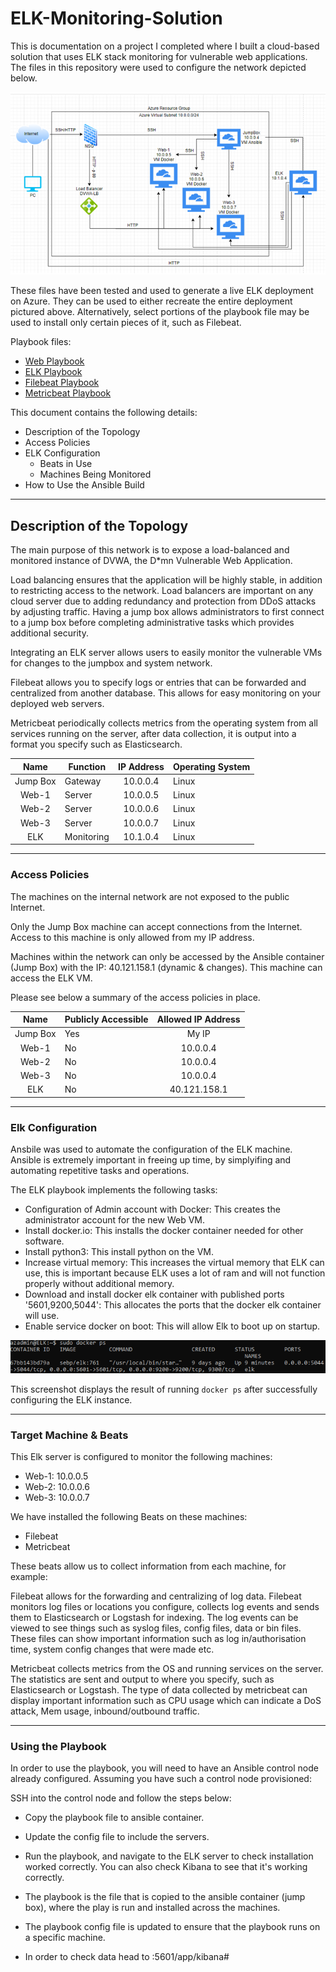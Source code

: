 # ELK-Monitoring-Solution
This is documentation on a project I completed where I built a cloud-based solution that uses ELK stack monitoring for vulnerable web applications.
The files in this repository were used to configure the network depicted below.

![Network Topology](./images/networktopology.PNG)

These files have been tested and used to generate a live ELK deployment on Azure. They can be used to either recreate the entire deployment pictured above. Alternatively, select portions of the playbook file may be used to install only certain pieces of it, such as Filebeat.

Playbook files:
- [Web Playbook](./Ansible/ansible-playbook.yml)
- [ELK Playbook](./Ansible/install-elk.yml)
- [Filebeat Playbook](./Ansible/filebeat-playbook.yml)
- [Metricbeat Playbook](./Ansible/metricbeat-playbook.yml)

This document contains the following details:
- Description of the Topology
- Access Policies
- ELK Configuration
  - Beats in Use
  - Machines Being Monitored
- How to Use the Ansible Build

---  

## Description of the Topology

The main purpose of this network is to expose a load-balanced and monitored instance of DVWA, the D*mn Vulnerable Web Application.

Load balancing ensures that the application will be highly stable, in addition to restricting access to the network.
Load balancers are important on any cloud server due to adding redundancy and protection from DDoS attacks by adjusting traffic. Having a jump box allows administrators to first connect to a jump box before completing administrative tasks which provides additional security.

Integrating an ELK server allows users to easily monitor the vulnerable VMs for changes to the jumpbox and system network.

Filebeat allows you to specify logs or entries that can be forwarded and centralized from another database. This allows for easy monitoring on your deployed web servers.

Metricbeat periodically collects metrics from the operating system from all services running on the server, after data collection, it is output into a format you specify such as Elasticsearch.

|   Name   	| Function   	| IP Address 	| Operating System 	|
|:--------:	|------------	|:----------:	|------------------	|
| Jump Box 	| Gateway    	| 10.0.0.4   	| Linux            	|
| Web-1    	| Server     	| 10.0.0.5   	| Linux            	|
| Web-2    	| Server     	| 10.0.0.6   	| Linux            	|
| Web-3    	| Server     	| 10.0.0.7   	| Linux            	|
| ELK      	| Monitoring 	| 10.1.0.4   	| Linux            	|

---  

### Access Policies

The machines on the internal network are not exposed to the public Internet.

Only the Jump Box machine can accept connections from the Internet. Access to this machine is only allowed from my IP address.

Machines within the network can only be accessed by the Ansible container (Jump Box) with the IP: 40.121.158.1 (dynamic & changes). This machine can access the ELK VM.

Please see below a summary of the access policies in place.

|   Name   	| Publicly Accessible 	| Allowed IP Address 	|
|:--------:	|---------------------	|:------------------:	|
| Jump Box 	| Yes                 	| My IP              	|
| Web-1    	| No                  	| 10.0.0.4           	|
| Web-2    	| No                  	| 10.0.0.4           	|
| Web-3    	| No                  	| 10.0.0.4           	|
| ELK      	| No                  	| 40.121.158.1       	|

---  

### Elk Configuration

Ansbile was used to automate the configuration of the ELK machine. Ansible is extremely important in freeing up time, by simplyifing and automating repetitive tasks and operations.

The ELK playbook implements the following tasks:
- Configuration of Admin account with Docker: This creates the administrator account for the new Web VM.
- Install docker.io: This installs the docker container needed for other software.
- Install python3: This install python on the VM.
- Increase virtual memory: This increases the virtual memory that ELK can use, this is important because ELK uses a lot of ram and will not function properly without additional memory.
- Download and install docker elk container with published ports '5601,9200,5044': This allocates the ports that the docker elk container will use.
- Enable service docker on boot: This will allow Elk to boot up on startup.

![ELK](./images/elk-capture.PNG)

This screenshot displays the result of running `docker ps` after successfully configuring the ELK instance.

---  

### Target Machine & Beats

This Elk server is configured to monitor the following machines:

- Web-1:	 10.0.0.5
- Web-2:	 10.0.0.6
- Web-3:	 10.0.0.7

We have installed the following Beats on these machines:

- Filebeat
- Metricbeat

These beats allow us to collect information from each machine, for example:

Filebeat allows for the forwarding and centralizing of log data. Filebeat monitors log files or locations you configure, collects log events and sends them to Elasticsearch or Logstash for indexing.
The log events can be viewed to see things such as syslog files, config files, data or bin files. These files can show important information such as log in/authorisation time, system config changes that were made etc.

Metricbeat collects metrics from the OS and running services on the server. The statistics are sent and output to where you specify, such as Elasticsearch or Logstash.
The type of data collected by metricbeat can display important information such as CPU usage which can indicate a DoS attack, Mem usage, inbound/outbound traffic.

---  

### Using the Playbook

In order to use the playbook, you will need to have an Ansible control node already configured. Assuming you have such a control node provisioned: 

SSH into the control node and follow the steps below:

- Copy the playbook file to ansible container.
- Update the config file to include the servers.
- Run the playbook, and navigate to the ELK server to check installation worked correctly. You can also check Kibana to see that it's working correctly.

- The playbook is the file that is copied to the ansible container (jump box), where the play is run and installed across the machines.
- The playbook config file is updated to ensure that the playbook runs on a specific machine.
- In order to check data head to <ELK IP>:5601/app/kibana#












































